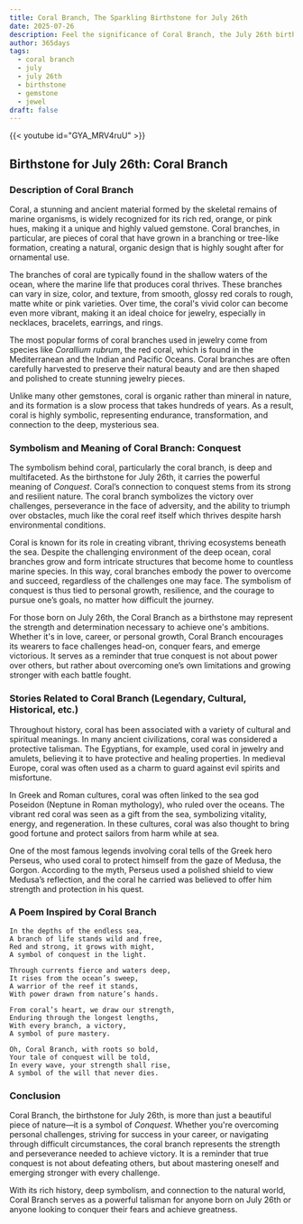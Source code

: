 ```yaml
---
title: Coral Branch, The Sparkling Birthstone for July 26th
date: 2025-07-26
description: Feel the significance of Coral Branch, the July 26th birthstone symbolizing Conquest. Let its beauty and meaning brighten your day.
author: 365days
tags:
  - coral branch
  - july
  - july 26th
  - birthstone
  - gemstone
  - jewel
draft: false
---
```


{{< youtube id="GYA_MRV4ruU" >}}

## Birthstone for July 26th: Coral Branch

### Description of Coral Branch

Coral, a stunning and ancient material formed by the skeletal remains of marine organisms, is widely recognized for its rich red, orange, or pink hues, making it a unique and highly valued gemstone. Coral branches, in particular, are pieces of coral that have grown in a branching or tree-like formation, creating a natural, organic design that is highly sought after for ornamental use.

The branches of coral are typically found in the shallow waters of the ocean, where the marine life that produces coral thrives. These branches can vary in size, color, and texture, from smooth, glossy red corals to rough, matte white or pink varieties. Over time, the coral's vivid color can become even more vibrant, making it an ideal choice for jewelry, especially in necklaces, bracelets, earrings, and rings.

The most popular forms of coral branches used in jewelry come from species like _Corallium rubrum_, the red coral, which is found in the Mediterranean and the Indian and Pacific Oceans. Coral branches are often carefully harvested to preserve their natural beauty and are then shaped and polished to create stunning jewelry pieces.

Unlike many other gemstones, coral is organic rather than mineral in nature, and its formation is a slow process that takes hundreds of years. As a result, coral is highly symbolic, representing endurance, transformation, and connection to the deep, mysterious sea.

### Symbolism and Meaning of Coral Branch: Conquest

The symbolism behind coral, particularly the coral branch, is deep and multifaceted. As the birthstone for July 26th, it carries the powerful meaning of _Conquest_. Coral’s connection to conquest stems from its strong and resilient nature. The coral branch symbolizes the victory over challenges, perseverance in the face of adversity, and the ability to triumph over obstacles, much like the coral reef itself which thrives despite harsh environmental conditions.

Coral is known for its role in creating vibrant, thriving ecosystems beneath the sea. Despite the challenging environment of the deep ocean, coral branches grow and form intricate structures that become home to countless marine species. In this way, coral branches embody the power to overcome and succeed, regardless of the challenges one may face. The symbolism of conquest is thus tied to personal growth, resilience, and the courage to pursue one’s goals, no matter how difficult the journey.

For those born on July 26th, the Coral Branch as a birthstone may represent the strength and determination necessary to achieve one's ambitions. Whether it's in love, career, or personal growth, Coral Branch encourages its wearers to face challenges head-on, conquer fears, and emerge victorious. It serves as a reminder that true conquest is not about power over others, but rather about overcoming one’s own limitations and growing stronger with each battle fought.

### Stories Related to Coral Branch (Legendary, Cultural, Historical, etc.)

Throughout history, coral has been associated with a variety of cultural and spiritual meanings. In many ancient civilizations, coral was considered a protective talisman. The Egyptians, for example, used coral in jewelry and amulets, believing it to have protective and healing properties. In medieval Europe, coral was often used as a charm to guard against evil spirits and misfortune.

In Greek and Roman cultures, coral was often linked to the sea god Poseidon (Neptune in Roman mythology), who ruled over the oceans. The vibrant red coral was seen as a gift from the sea, symbolizing vitality, energy, and regeneration. In these cultures, coral was also thought to bring good fortune and protect sailors from harm while at sea.

One of the most famous legends involving coral tells of the Greek hero Perseus, who used coral to protect himself from the gaze of Medusa, the Gorgon. According to the myth, Perseus used a polished shield to view Medusa’s reflection, and the coral he carried was believed to offer him strength and protection in his quest.

### A Poem Inspired by Coral Branch

```
In the depths of the endless sea,  
A branch of life stands wild and free,  
Red and strong, it grows with might,  
A symbol of conquest in the light.

Through currents fierce and waters deep,  
It rises from the ocean’s sweep,  
A warrior of the reef it stands,  
With power drawn from nature’s hands.

From coral’s heart, we draw our strength,  
Enduring through the longest lengths,  
With every branch, a victory,  
A symbol of pure mastery.

Oh, Coral Branch, with roots so bold,  
Your tale of conquest will be told,  
In every wave, your strength shall rise,  
A symbol of the will that never dies.
```

### Conclusion

Coral Branch, the birthstone for July 26th, is more than just a beautiful piece of nature—it is a symbol of _Conquest_. Whether you're overcoming personal challenges, striving for success in your career, or navigating through difficult circumstances, the coral branch represents the strength and perseverance needed to achieve victory. It is a reminder that true conquest is not about defeating others, but about mastering oneself and emerging stronger with every challenge.

With its rich history, deep symbolism, and connection to the natural world, Coral Branch serves as a powerful talisman for anyone born on July 26th or anyone looking to conquer their fears and achieve greatness.